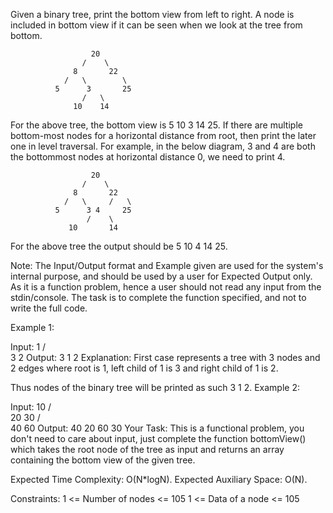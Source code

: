 
<!-- -https://practice.geeksforgeeks.org/problems/bottom-view-of-binary-tree/1 -->
Given a binary tree, print the bottom view from left to right.
A node is included in bottom view if it can be seen when we look at the tree from bottom.

                      20
                    /    \
                  8       22
                /   \        \
              5      3       25
                    /   \      
                  10    14

For the above tree, the bottom view is 5 10 3 14 25.
If there are multiple bottom-most nodes for a horizontal distance from root, then print the later one in level traversal. For example, in the below diagram, 3 and 4 are both the bottommost nodes at horizontal distance 0, we need to print 4.

                      20
                    /    \
                  8       22
                /   \     /   \
              5      3 4     25
                     /    \      
                 10       14

For the above tree the output should be 5 10 4 14 25.

Note: The Input/Output format and Example given are used for the system's internal purpose, and should be used by a user for Expected Output only. As it is a function problem, hence a user should not read any input from the stdin/console. The task is to complete the function specified, and not to write the full code.
 

Example 1:

Input:
       1
     /   \
    3     2
Output: 3 1 2
Explanation:
First case represents a tree with 3 nodes
and 2 edges where root is 1, left child of
1 is 3 and right child of 1 is 2.

Thus nodes of the binary tree will be
printed as such 3 1 2.
Example 2:

Input:
         10
       /    \
      20    30
     /  \
    40   60
Output: 40 20 60 30
Your Task:
This is a functional problem, you don't need to care about input, just complete the function bottomView() which takes the root node of the tree as input and returns an array containing the bottom view of the given tree.

Expected Time Complexity: O(N*logN).
Expected Auxiliary Space: O(N).

Constraints:
1 <= Number of nodes <= 105
1 <= Data of a node <= 105